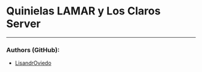 # Quinielas LAMAR y Los Claros Server

---

### Authors (GitHub):

- [LisandrOviedo](https://github.com/LisandrOviedo)
